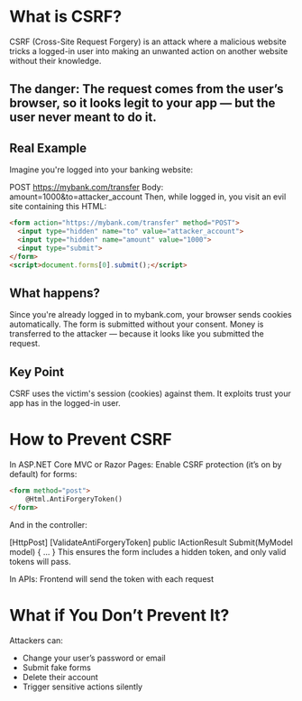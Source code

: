 # What is CSRF?

CSRF (Cross-Site Request Forgery) is an attack where a malicious website tricks a logged-in user into making an unwanted action on another website without their knowledge.

## The danger: The request comes from the user’s browser, so it looks legit to your app — but the user never meant to do it.

## Real Example

Imagine you're logged into your banking website:

POST https://mybank.com/transfer
Body: amount=1000&to=attacker_account
Then, while logged in, you visit an evil site containing this HTML:

```html
<form action="https://mybank.com/transfer" method="POST">
  <input type="hidden" name="to" value="attacker_account">
  <input type="hidden" name="amount" value="1000">
  <input type="submit">
</form>
<script>document.forms[0].submit();</script>
```
## What happens?

Since you're already logged in to mybank.com, your browser sends cookies automatically.
The form is submitted without your consent.
Money is transferred to the attacker — because it looks like you submitted the request.

## Key Point

CSRF uses the victim's session (cookies) against them.
It exploits trust your app has in the logged-in user.

# How to Prevent CSRF
In ASP.NET Core MVC or Razor Pages: Enable CSRF protection (it’s on by default) for forms:

```html
<form method="post">
    @Html.AntiForgeryToken()
</form>
```
And in the controller:

[HttpPost]
[ValidateAntiForgeryToken]
public IActionResult Submit(MyModel model) { ... }
This ensures the form includes a hidden token, and only valid tokens will pass.

In APIs:
Frontend will send the token with each request 

# What if You Don’t Prevent It?
Attackers can:

- Change your user’s password or email
- Submit fake forms
- Delete their account
- Trigger sensitive actions silently

